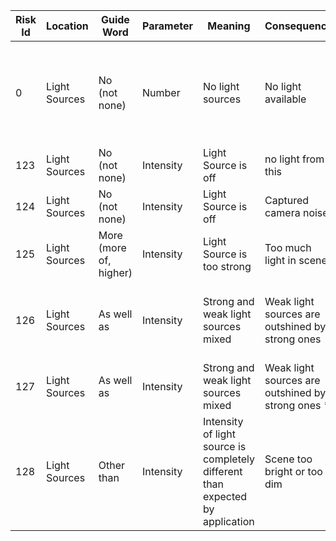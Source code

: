Risk Id|Location|Guide Word|Parameter|Meaning|Consequence|Risk
-------|--------|----------|--------|-------|-----------|------
0|Light Sources|No (not none)|Number|No light sources|No light available|Sensor will receive no light, but thermal noise or black current can cause wrong input
123|Light Sources|No (not none)|Intensity |Light Source is off|no light from this|Light Source in scene|Underexposure if no|other light sources on
124|Light Sources|No (not none)|Intensity| Light Source is off| Captured camera noise|leads to fake effects
125|Light Sources|More (more of, higher)|Intensity|Light Source is too strong|Too much light in scene|Overexposure of lit objects
126|Light Sources|As well as|Intensity |Strong and weak light sources mixed|Weak light sources are outshined by strong ones|If light source should be detected by CV algorithm, this may be hampered
127|Light Sources|As well as|Intensity|Strong and weak light sources mixed| Weak light sources are outshined by strong ones *| Might exceed the intensity range of sensor
128|Light Sources|Other than|Intensity|Intensity of light source is completely different than expected by application|Scene too bright or too dim|Over or underexposure of relevant objects or scene elements
